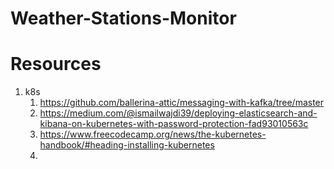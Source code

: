 # Weather-Stations-Monitor

# Resources 

1. k8s
   1. https://github.com/ballerina-attic/messaging-with-kafka/tree/master
   2. https://medium.com/@ismailwajdi39/deploying-elasticsearch-and-kibana-on-kubernetes-with-password-protection-fad93010563c
   3. https://www.freecodecamp.org/news/the-kubernetes-handbook/#heading-installing-kubernetes
   4. 